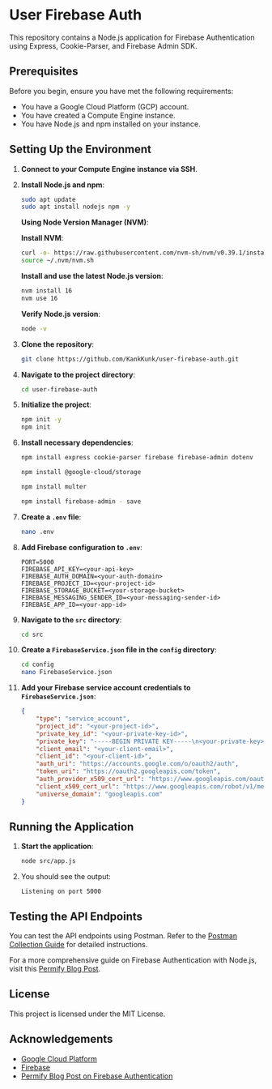 # User Firebase Auth

This repository contains a Node.js application for Firebase Authentication using Express, Cookie-Parser, and Firebase Admin SDK.

## Prerequisites

Before you begin, ensure you have met the following requirements:

- You have a Google Cloud Platform (GCP) account.
- You have created a Compute Engine instance.
- You have Node.js and npm installed on your instance.

## Setting Up the Environment

1. **Connect to your Compute Engine instance via SSH**.

2. **Install Node.js and npm**:
    ```sh
    sudo apt update
    sudo apt install nodejs npm -y
    ```
    
   **Using Node Version Manager (NVM)**:

   **Install NVM**:
    ```sh
    curl -o- https://raw.githubusercontent.com/nvm-sh/nvm/v0.39.1/install.sh | bash
    source ~/.nvm/nvm.sh
    ```

   **Install and use the latest Node.js version**:
    ```sh
    nvm install 16
    nvm use 16
    ```

   **Verify Node.js version**:
    ```sh
    node -v
    ```

3. **Clone the repository**:
    ```sh
    git clone https://github.com/KankKunk/user-firebase-auth.git
    ```

4. **Navigate to the project directory**:
    ```sh
    cd user-firebase-auth
    ```

5. **Initialize the project**:
    ```sh
    npm init -y
    npm init
    ```

6. **Install necessary dependencies**:
    ```sh
    npm install express cookie-parser firebase firebase-admin dotenv
    ```
    ```sh
    npm install @google-cloud/storage
    ```
    ```sh
    npm install multer
    ```
    ```sh
    npm install firebase-admin - save
    ```

7. **Create a `.env` file**:
    ```sh
    nano .env
    ```

8. **Add Firebase configuration to `.env`**:
    ```
    PORT=5000
    FIREBASE_API_KEY=<your-api-key>
    FIREBASE_AUTH_DOMAIN=<your-auth-domain>
    FIREBASE_PROJECT_ID=<your-project-id>
    FIREBASE_STORAGE_BUCKET=<your-storage-bucket>
    FIREBASE_MESSAGING_SENDER_ID=<your-messaging-sender-id>
    FIREBASE_APP_ID=<your-app-id>
    ```

9. **Navigate to the `src` directory**:
    ```sh
    cd src
    ```

10. **Create a `FirebaseService.json` file in the `config` directory**:
    ```sh
    cd config
    nano FirebaseService.json
    ```

11. **Add your Firebase service account credentials to `FirebaseService.json`**:
    ```json
    {
        "type": "service_account",
        "project_id": "<your-project-id>",
        "private_key_id": "<your-private-key-id>",
        "private_key": "-----BEGIN PRIVATE KEY-----\n<your-private-key>\n-----END PRIVATE KEY-----\n",
        "client_email": "<your-client-email>",
        "client_id": "<your-client-id>",
        "auth_uri": "https://accounts.google.com/o/oauth2/auth",
        "token_uri": "https://oauth2.googleapis.com/token",
        "auth_provider_x509_cert_url": "https://www.googleapis.com/oauth2/v1/certs",
        "client_x509_cert_url": "https://www.googleapis.com/robot/v1/metadata/x509/<your-client-email>",
        "universe_domain": "googleapis.com"
    }
    ```

## Running the Application

1. **Start the application**:
    ```sh
    node src/app.js
    ```

2. You should see the output:
    ```
    Listening on port 5000
    ```

## Testing the API Endpoints

You can test the API endpoints using Postman. Refer to the [Postman Collection Guide](https://docs.google.com/document/d/1kvSbwL57XVjMX6Ije7vDp3Pix2sCaofgeJS37aJvVGA/edit?usp=sharing) for detailed instructions.

For a more comprehensive guide on Firebase Authentication with Node.js, visit this [Permify Blog Post](https://permify.co/post/firebase-authentication-nodejs/#testing-authentication-flow).

## License

This project is licensed under the MIT License.

## Acknowledgements

- [Google Cloud Platform](https://cloud.google.com/)
- [Firebase](https://firebase.google.com/)
- [Permify Blog Post on Firebase Authentication](https://permify.co/post/firebase-authentication-nodejs/#testing-authentication-flow)
